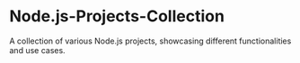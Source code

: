 # Node.js-Projects-Collection
A collection of various Node.js projects, showcasing different functionalities and use cases.
